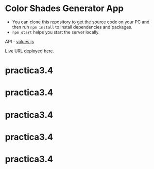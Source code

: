 # Color Shades Generator App

- You can clone this repository to get the source code on your PC and then run `npm install` to install dependencies and packages.
- `npm start` helps you start the server locally.

API - [values.js](https://noeldelgado.github.io/values.js/)


Live URL deployed [here](https://colorshadess-generator.netlify.app/).
# practica3.4
# practica3.4
# practica3.4
# practica3.4
# practica3.4
